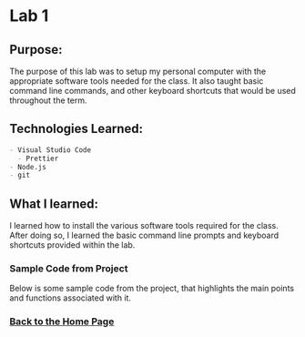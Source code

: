 # Lab 1

## Purpose:
The purpose of this lab was to setup my personal computer with the appropriate software tools needed for the class. It also taught basic command line commands, and other keyboard shortcuts that would be used throughout the term. 

## Technologies Learned:
```markdown
- Visual Studio Code
  - Prettier
- Node.js
- git
```
## What I learned:
I learned how to install the various software tools required for the class. After doing so, I learned the basic command line prompts and keyboard shortcuts provided within the lab. 

### Sample Code from Project

Below is some sample code from the project, that highlights the main points and functions associated with it. 


### [Back to the Home Page](http://uo-cit-bradyr57.github.io/bradyr57.github.io/)
